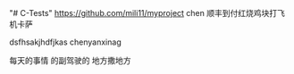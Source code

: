 "# C-Tests" 
https://github.com/mili11/myproject
chen
顺丰到付红烧鸡块打飞机卡萨


dsfhsakjhdfjkas 
chenyanxinag

每天的事情
的副驾驶的
地方撒地方
